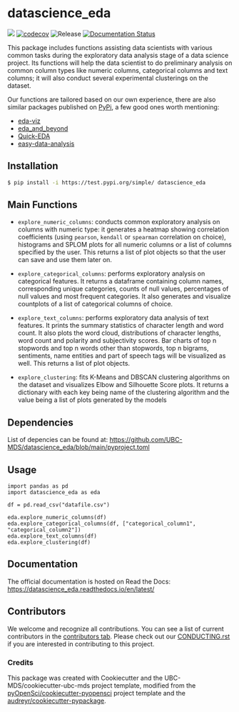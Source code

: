 # datascience_eda 

![](https://github.com/lephanthuymai/datascience_eda/workflows/build/badge.svg) 
[![codecov](https://codecov.io/gh/UBC-MDS/datascience_eda/branch/main/graph/badge.svg?token=FL08APHGDS)](https://codecov.io/gh/UBC-MDS/datascience_eda)
![Release](https://github.com/lephanthuymai/datascience_eda/workflows/Release/badge.svg) 
[![Documentation Status](https://readthedocs.org/projects/datascience_eda/badge/?version=latest)](https://datascience_eda.readthedocs.io/en/latest/?badge=latest)

This package includes functions assisting data scientists with various common tasks during the exploratory data analysis stage of a data science project. Its functions will help the data scientist to do preliminary analysis on common column types like numeric columns, categorical columns and text columns; it will also conduct several experimental clusterings on the dataset.

Our functions are tailored based on our own experience, there are also similar packages published on [PyPi](https://pypi.org/search/?q=eda&page=1), a few good ones worth mentioning:
* [eda-viz](https://github.com/ajaymaity/eda-viz)
* [eda_and_beyond](https://github.com/FredaXin/eda_and_beyond)
* [Quick-EDA](https://github.com/sid-the-coder/QuickDA)
* [easy-data-analysis](https://github.com/jschnab/easy-data-analysis)

## Installation

```bash
$ pip install -i https://test.pypi.org/simple/ datascience_eda
```

## Main Functions

- `explore_numeric_columns`: conducts common exploratory analysis on columns with numeric type: it generates a heatmap showing correlation coefficients (using `pearson`, `kendall` or `spearman` correlation on choice), histograms and SPLOM plots for all numeric columns or a list of columns specified by the user. This returns a list of plot objects so that the user can save and use them later on.

- `explore_categorical_columns`: performs exploratory analysis on categorical features. It returns a dataframe containing column names, corresponding unique categories, counts of null values, percentages of null values and most frequent categories. It also generates and visualize countplots of a list of categorical columns of choice.

- `explore_text_columns`: performs exploratory data analysis of text features. It prints the summary statistics of character length and word count. It also plots the word cloud, distributions of character lengths, word count and polarity and subjectivity scores. Bar charts of top n stopwords and top n words other than stopwords, top n bigrams, sentiments, name entities and part of speech tags will be visualized as well. This returns a list of plot objects.

- `explore_clustering`: fits K-Means and DBSCAN clustering algorithms on the dataset and visualizes Elbow and Silhouette Score plots. It returns a dictionary with each key being name of the clustering algorithm and the value being a list of plots generated by the models


## Dependencies

List of depencies can be found at: https://github.com/UBC-MDS/datascience_eda/blob/main/pyproject.toml

## Usage

```
import pandas as pd
import datascience_eda as eda

df = pd.read_csv("datafile.csv")

eda.explore_numeric_columns(df)
eda.explore_categorical_columns(df, ["categorical_column1", "categorical_column2"])
eda.explore_text_columns(df)
eda.explore_clustering(df)

```

## Documentation

The official documentation is hosted on Read the Docs: https://datascience_eda.readthedocs.io/en/latest/

## Contributors

We welcome and recognize all contributions. You can see a list of current contributors in the [contributors tab](https://github.com/UBC-MDS/datascience_eda/graphs/contributors). Please check out our [CONDUCTING.rst](https://github.com/UBC-MDS/datascience_eda/blob/review_revise_milestone1/CONTRIBUTING.rst) if you are interested in contributing to this project.

### Credits

This package was created with Cookiecutter and the UBC-MDS/cookiecutter-ubc-mds project template, modified from the [pyOpenSci/cookiecutter-pyopensci](https://github.com/pyOpenSci/cookiecutter-pyopensci) project template and the [audreyr/cookiecutter-pypackage](https://github.com/audreyr/cookiecutter-pypackage).
